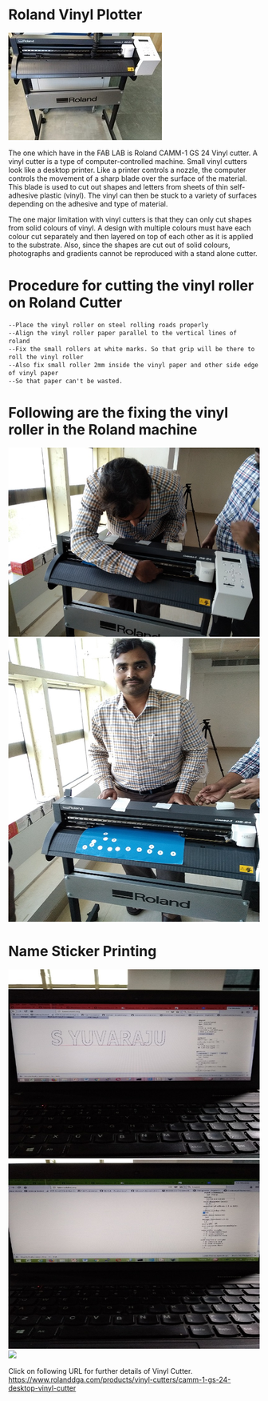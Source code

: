 # Roland Vinyl Plotter <br>
![Roland Cutting Plotter Image](img/rolandcuttingplotter.jpg)<br>
 
 The one which have in the FAB LAB is Roland CAMM-1 GS 24 Vinyl cutter. A vinyl cutter is a type of computer-controlled machine. Small vinyl cutters look like a desktop printer. Like a printer controls a nozzle, the computer controls the movement of a sharp blade over the surface of the material. This blade is used to cut out shapes and letters from sheets of thin self-adhesive plastic (vinyl). The vinyl can then be stuck to a variety of surfaces depending on the adhesive and type of material.<br>

 The one major limitation with vinyl cutters is that they can only cut shapes from solid colours of vinyl. A design with multiple colours must have each colour cut separately and then layered on top of each other as it is applied to the substrate. Also, since the shapes are cut out of solid colours, photographs and gradients cannot be reproduced with a stand alone cutter.<br> 

# Procedure for cutting the vinyl roller on Roland Cutter <br>

    --Place the vinyl roller on steel rolling roads properly
    --Align the vinyl roller paper parallel to the vertical lines of roland
    --Fix the small rollers at white marks. So that grip will be there to roll the vinyl roller
    --Also fix small roller 2mm inside the vinyl paper and other side edge of vinyl paper
    --So that paper can't be wasted.
    
# Following are the fixing the vinyl roller in the Roland machine <br>
![](img/roland_vnyl_cutter-1.jpg)<br>
![](img/roland_vnyl_cutter-2.jpg)<br>
# Name Sticker Printing 
![](img/Sticker_print_selection_in_comm_format1.jpg)<br>
![](img/Sticker_print_selection_in_comm_format2.jpg)<br>
![](img/Roland_vinyl_name_sticker.jpg)<br>

Click on following URL for further details of Vinyl Cutter.<br>
https://www.rolanddga.com/products/vinyl-cutters/camm-1-gs-24-desktop-vinyl-cutter <br>